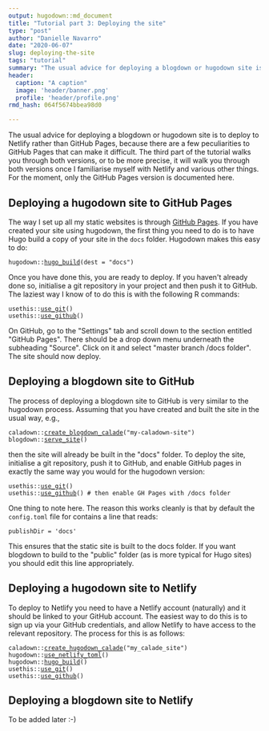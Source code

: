 ```yaml
---
output: hugodown::md_document
title: "Tutorial part 3: Deploying the site"
type: "post"
author: "Danielle Navarro"
date: "2020-06-07"
slug: deploying-the-site
tags: "tutorial"
summary: "The usual advice for deploying a blogdown or hugodown site is to deploy to Netlify rather than GitHub Pages, because there are a few peculiarities to GitHub Pages that can make it difficult. The third part of the tutorial walks you through both versions."
header:
  caption: "A caption"
  image: 'header/banner.png'
  profile: 'header/profile.png'
rmd_hash: 064f5674bbea98d0

---
```


The usual advice for deploying a blogdown or hugodown site is to deploy to Netlify rather than GitHub Pages, because there are a few peculiarities to GitHub Pages that can make it difficult. The third part of the tutorial walks you through both versions, or to be more precise, it will walk you through both versions once I familiarise myself with Netlify and various other things. For the moment, only the GitHub Pages version is documented here.

## Deploying a hugodown site to GitHub Pages

The way I set up all my static websites is through [GitHub Pages](https://pages.github.com/). If you have created your site using hugodown, the first thing you need to do is to have Hugo build a copy of your site in the `docs` folder. Hugodown makes this easy to do:

<div class="highlight">

<pre class='chroma'><code class='language-r' data-lang='r'><span><span class='nf'>hugodown</span><span class='nf'>::</span><span class='nf'><a href='https://rdrr.io/pkg/hugodown/man/hugo_build.html'>hugo_build</a></span><span class='o'>(</span>dest <span class='o'>=</span> <span class='s'>"docs"</span><span class='o'>)</span></span></code></pre>

</div>

Once you have done this, you are ready to deploy. If you haven't already done so, initialise a git repository in your project and then push it to GitHub. The laziest way I know of to do this is with the following R commands:

<div class="highlight">

<pre class='chroma'><code class='language-r' data-lang='r'><span><span class='nf'>usethis</span><span class='nf'>::</span><span class='nf'><a href='https://usethis.r-lib.org/reference/use_git.html'>use_git</a></span><span class='o'>(</span><span class='o'>)</span></span>
<span><span class='nf'>usethis</span><span class='nf'>::</span><span class='nf'><a href='https://usethis.r-lib.org/reference/use_github.html'>use_github</a></span><span class='o'>(</span><span class='o'>)</span></span></code></pre>

</div>

On GitHub, go to the "Settings" tab and scroll down to the section entitled "GitHub Pages". There should be a drop down menu underneath the subheading "Source". Click on it and select "master branch /docs folder". The site should now deploy.

## Deploying a blogdown site to GitHub

The process of deploying a blogdown site to GitHub is very similar to the hugodown process. Assuming that you have created and built the site in the usual way, e.g.,

<div class="highlight">

<pre class='chroma'><code class='language-r' data-lang='r'><span><span class='nf'>caladown</span><span class='nf'>::</span><span class='nf'><a href='https://rdrr.io/pkg/caladown/man/create_blogdown_calade.html'>create_blogdown_calade</a></span><span class='o'>(</span><span class='s'>"my-caladown-site"</span><span class='o'>)</span></span>
<span><span class='nf'>blogdown</span><span class='nf'>::</span><span class='nf'><a href='https://pkgs.rstudio.com/blogdown/reference/serve_site.html'>serve_site</a></span><span class='o'>(</span><span class='o'>)</span></span></code></pre>

</div>

then the site will already be built in the "docs" folder. To deploy the site, initialise a git repository, push it to GitHub, and enable GitHub pages in exactly the same way you would for the hugodown version:

<div class="highlight">

<pre class='chroma'><code class='language-r' data-lang='r'><span><span class='nf'>usethis</span><span class='nf'>::</span><span class='nf'><a href='https://usethis.r-lib.org/reference/use_git.html'>use_git</a></span><span class='o'>(</span><span class='o'>)</span></span>
<span><span class='nf'>usethis</span><span class='nf'>::</span><span class='nf'><a href='https://usethis.r-lib.org/reference/use_github.html'>use_github</a></span><span class='o'>(</span><span class='o'>)</span> <span class='c'># then enable GH Pages with /docs folder</span></span></code></pre>

</div>

One thing to note here. The reason this works cleanly is that by default the `config.toml` file for contains a line that reads:

    publishDir = 'docs'

This ensures that the static site is built to the docs folder. If you want blogdown to build to the "public" folder (as is more typical for Hugo sites) you should edit this line appropriately.

## Deploying a hugodown site to Netlify

To deploy to Netlify you need to have a Netlify account (naturally) and it should be linked to your GitHub account. The easiest way to do this is to sign up via your GitHub credentials, and allow Netlify to have access to the relevant repository. The process for this is as follows:

<div class="highlight">

<pre class='chroma'><code class='language-r' data-lang='r'><span><span class='nf'>caladown</span><span class='nf'>::</span><span class='nf'><a href='https://rdrr.io/pkg/caladown/man/create_hugodown_calade.html'>create_hugodown_calade</a></span><span class='o'>(</span><span class='s'>"my_calade_site"</span><span class='o'>)</span></span>
<span><span class='nf'>hugodown</span><span class='nf'>::</span><span class='nf'><a href='https://rdrr.io/pkg/hugodown/man/use_netlify_toml.html'>use_netlify_toml</a></span><span class='o'>(</span><span class='o'>)</span></span>
<span><span class='nf'>hugodown</span><span class='nf'>::</span><span class='nf'><a href='https://rdrr.io/pkg/hugodown/man/hugo_build.html'>hugo_build</a></span><span class='o'>(</span><span class='o'>)</span></span>
<span><span class='nf'>usethis</span><span class='nf'>::</span><span class='nf'><a href='https://usethis.r-lib.org/reference/use_git.html'>use_git</a></span><span class='o'>(</span><span class='o'>)</span></span>
<span><span class='nf'>usethis</span><span class='nf'>::</span><span class='nf'><a href='https://usethis.r-lib.org/reference/use_github.html'>use_github</a></span><span class='o'>(</span><span class='o'>)</span></span></code></pre>

</div>

## Deploying a blogdown site to Netlify

To be added later :-)

